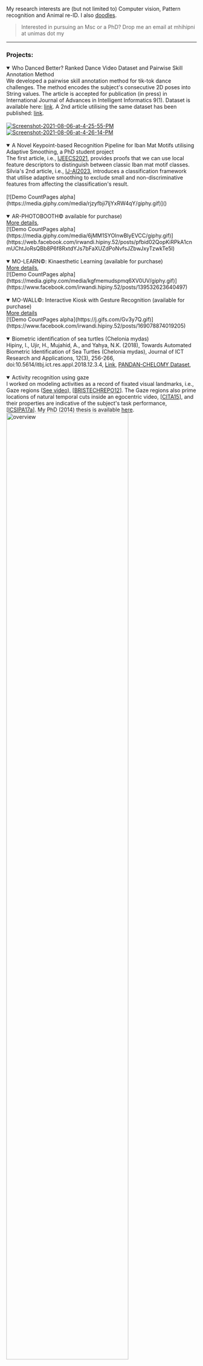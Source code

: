 My research interests are (but not limited to) Computer vision, Pattern recognition and Animal re-ID. I also <a href="https://github.com/irwandihipiny/mine/wiki/doodles">doodles</a>.

> Interested in pursuing an Msc or a PhD? Drop me an email at mhihipni at unimas dot my

***

### Projects:
<details open> 
<summary>Who Danced Better? Ranked Dance Video Dataset and Pairwise Skill Annotation Method</summary>
We developed a pairwise skill annotation method for tik-tok dance challenges. The method encodes the subject's consecutive 2D poses into String values. The article is accepted for publication (in press) in International Journal of Advances in Intelligent Informatics 9(1). Dataset is available here: <a href="https://www.kaggle.com/irwandihipiny/cdrg-unimas-tiktok">link</a>. A 2nd article utilising the same dataset has been published: <a href="https://ijai.iaescore.com/index.php/IJAI/article/view/21901">link</a>. <br><br>
<a href="https://ibb.co/WWLtwq4"><img src="https://i.ibb.co/SXzr8W4/Screenshot-2021-08-06-at-4-25-55-PM.png" alt="Screenshot-2021-08-06-at-4-25-55-PM" border="0"></a>
<a href="https://ibb.co/k8YDM8z"><img src="https://i.ibb.co/bBpv7BY/Screenshot-2021-08-06-at-4-26-14-PM.png" alt="Screenshot-2021-08-06-at-4-26-14-PM" border="0"></a>
</details>
<br>

<details open> 
<summary>A Novel Keypoint-based Recognition Pipeline for Iban Mat Motifs utilising Adaptive Smoothing, a PhD student project</summary>
The first article, i.e., <a href="http://ijeecs.iaescore.com/index.php/IJEECS/article/view/25755">IJEECS2021</a>, provides proofs that we can use local feature descriptors to distinguish between classic Iban mat motif classes. Silvia's 2nd article, i.e., <a href="https://ijai.iaescore.com/index.php/IJAI/article/view/22078">IJ-AI2023</a>, introduces a classification framework that utilise adaptive smoothing to exclude small and non-discriminative features from affecting the classification's result.
</details>
<br>
[![Demo CountPages alpha](https://media.giphy.com/media/rjzyfbji7ljYxRW4qY/giphy.gif)]()
<br><br>

<details open> 
<summary>AR-PHOTOBOOTH© available for purchase)</summary>
<a href="https://web.facebook.com/irwandi.hipiny.52/posts/pfbid02QopKiRPkA1cnmUChtJoRsQBb8P6f8RxtdYJs7bFaXUZdPoNvfsJZbwJxyTzwkTe5l">More details</a>,
</details>
[![Demo CountPages alpha](https://media.giphy.com/media/6jMM1SYOlnwBlyEVCC/giphy.gif)](https://web.facebook.com/irwandi.hipiny.52/posts/pfbid02QopKiRPkA1cnmUChtJoRsQBb8P6f8RxtdYJs7bFaXUZdPoNvfsJZbwJxyTzwkTe5l)
<br><br>

<details open> 
<summary>MO-LEARN©: Kinaesthetic Learning (available for purchase)</summary>
<a href="https://www.facebook.com/irwandi.hipiny.52/posts/139532623640497">More details</a>,
</details>
[![Demo CountPages alpha](https://media.giphy.com/media/kgfmemudspmq6XV0UV/giphy.gif)](https://www.facebook.com/irwandi.hipiny.52/posts/139532623640497)
<br><br>

<details open> 
<summary>MO-WALL©: Interactive Kiosk with Gesture Recognition (available for purchase)</summary>
<a href="https://www.facebook.com/irwandi.hipiny.52/posts/169078874019205">More details</a>
</details>
[![Demo CountPages alpha](https://j.gifs.com/Gv3y7Q.gif)](https://www.facebook.com/irwandi.hipiny.52/posts/169078874019205)
<br><br>

<details open> 
<summary>Biometric identification of sea turtles (Chelonia mydas)</summary>
Hipiny, I., Ujir, H., Mujahid, A., and Yahya, N.K. (2018), Towards Automated Biometric
Identification of Sea Turtles (Chelonia mydas), Journal of ICT Research and Applications, 12(3), 256-266, doi:10.5614/itbj.ict.res.appl.2018.12.3.4, <a href="http://journals.itb.ac.id/index.php/jictra/issue/view/783">Link</a>,
<a href="https://www.researchgate.net/publication/349138199_PANDANCHELOMYzip">PANDAN-CHELOMY Dataset</a>,
</details>
<br>

<details open> 
<summary>Activity recognition using gaze</summary>
I worked on modeling activities as a record of fixated visual landmarks, i.e., Gaze regions (<a href="https://youtu.be/T9IAq90HNU0">See video</a>), [<a href="https://pdfs.semanticscholar.org/d19d/5c1bf21573c937165ffed0d73e57cbc03dc1.pdf">BRISTECHREPO12</a>]. The Gaze regions also prime locations of natural temporal cuts inside an egocentric video, [<a href="https://ieeexplore.ieee.org/document/8120635/">CITA15</a>], and their properties are indicative of the subject's task performance, [<a href="https://ieeexplore.ieee.org/document/7349836/">ICSIPA17a</a>]. My PhD (2014) thesis is available <a href="http://ethos.bl.uk/OrderDetails.do?uin=uk.bl.ethos.682564">here</a>.<br>
<a href="https://ibb.co/Byg06gW"><img src="https://i.ibb.co/YctHdtn/overview.png" height="80%" width="80%" alt="overview" border="0"></a>
<a href="https://ibb.co/4YNJGyy"><img src="https://i.ibb.co/txC3tff/gaze2.png" height="85%" width="85%" alt="gaze2" border="0"></a>
</details>
<br>

***

### Current Postgraduates

| Name, Lvl           | Thesis title                                                                     | Remarks                                  |
|:--------------------|:---------------------------------------------------------------------------------|:-----------------------------------------|
| Joseph S., PhD      | Iban's Plaited Mat Motifs Recognition using Invariant Image Features             | Sept 2017 - Now, [<a href="http://ijeecs.iaescore.com/index.php/IJEECS/article/view/25755">IJEECS2021</a>], [<a href="https://ijai.iaescore.com/index.php/IJAI/article/view/22078">IJ-AI2023</a>] |
| Zakry K.A., MSc | Design of A Deep Learning Model with Attention Mechanism for Biometric re-ID of Green Sea Turtles in Long-term Tracking Scenario | Oct 2021 - Now |
| Soria S., MSc | Automatic segmentation of Region-of-Interest (ROI) in nesting Green sea turtle videos | Feb 2022 - Now |
| Leghari I., PhD | Artificial Intelligence Approaches for Identification and Evaluation of Intellectual Disabled Down Syndrome People of Pakistan: A Model Based Study | Oct 2022 - Now, Co-sup w/ AP Dr Hamimah |
| Payandenick M., MSc | Geometric 3D Face Recognition Using Non-linear Statistical Discriminant Approach | On-going, Co-sup w/ AP Dr Jacey-Lynn Minoi |

***

### Graduated

| Name, Lvl           | Thesis title                                                                        | Remarks                                 |
|:--------------------|:------------------------------------------------------------------------------------|:----------------------------------------|
| Peter M., MSc       | Facial Expression Synthesis using Kernel Approach | Co-sup w/ Dr Jacey-Lynn Minoi |
| Joseph S., MAIT     | Unsupervised Classification of Intrusive Igneous Rock Thin Section Images using Edge Detection and Colour Analysis | [<a href="https://ieeexplore.ieee.org/document/8120669/">ICSIPA17b</a>], Now at Dept. of Minerals and Geoscience, Malaysia. |
| Sulaiman M.K., MITM IT Project | Empirical Insights on Gender-Based Computer Font Preference of Dyslexic Juvenile Learners | [<a href="https://ieeexplore.ieee.org/document/9914597">AiIC2022</a>]
| Ubam E., MITM IT Project       | UI/UX Analysis & Design for Mobile Banking Application aimed for Malaysian Senior Citizens | [<a href="https://ieeexplore.ieee.org/document/9611136">ICEEI2021</a>]
| Chen S.H., MITM IT Project | Automated Identification of High Risk Agencies for Audit Purposes: A Requirement Analysis Study |   |
| Affandy N., MITM IT Project | Investigating the Adoption of Digital Payment through TAM: Analysis and Insights from Users in Sarawak, Malaysia |   |

***

### Datasets
PANDAN-CHELOMY, a dataset containing 140 aerial (70 raw + 70 rotated upright) images of sea turtles (Chelonia mydas), captured at Pandan Beach, Lundu.[<a href="https://www.researchgate.net/publication/349138199_PANDANCHELOMYzip">link</a>]

UNIMAS-CDRG-TIKTOK, a dataset containing 240 ranked videos (20 x 12 label categories). <a href="https://www.kaggle.com/irwandihipiny/cdrg-unimas-tiktok">link</a>

***

### Miscellaneous
1. [Freeglut - I use this instead of GLUT in my TMT2033 Computer Graphics' class](http://freeglut.sourceforge.net/)
2. [MinGW](http://mingw-w64.org/doku.php)
3. [NeHe - The best resource site for OpenGL](http://nehe.gamedev.net/)
4. [Colah's excellent LSTM tutorial](http://colah.github.io/posts/2015-08-Understanding-LSTMs/)
5. [An excellent Youtube video on JPEG compression, DCT](https://www.youtube.com/watch?v=Q2aEzeMDHMA)
***
